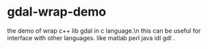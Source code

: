 # gdal-wrap-demo
the demo of wrap c++ lib gdal in c language.\n
this can be useful for interface with other languages. like matlab perl java idl gdl .
